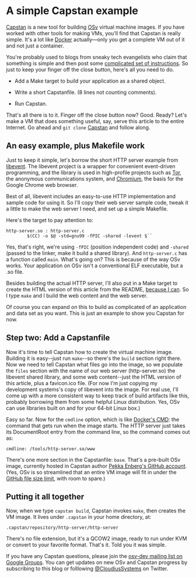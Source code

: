 # A simple Capstan example #

[Capstan](https://github.com/cloudius-systems/capstan) is a new tool for building [OSv](http://osv.io/) virtual machine images.  If you have worked with other tools for making VMs, you'll find that Capstan is really simple.  It's a lot like [Docker](http://www.docker.io/) actually&mdash;only you get a complete VM out of it and not just a container.

You're probably used to blogs from sneaky tech evangelists who claim that something is simple and then post some [complicated set of instructions](http://drusepth.net/how-to-speed-up-your-computer-using-google-drive-as-extra-ram/).  So just to keep your finger off the close button, here's all you need to do.

* Add a Make target to build your application as a shared object.

* Write a short Capstanfile.  (8 lines not counting comments).

* Run Capstan.

That's all there is to it.  Finger off the close button now?  Good.  Ready?  Let's make a VM that does something useful, say, serve this article to the entire Internet.  Go ahead and `git clone` [Capstan](https://github.com/cloudius-systems/capstan) and follow along.

## An easy example, plus Makefile work ##

Just to keep it simple, let's borrow the short HTTP server example from [libevent](http://libevent.org/).  The libevent project is a wrapper for convenient event-driven programming, and the library is used in high-profile projects such as [Tor](https://www.torproject.org/), the anonymous communications system, and [Chromium](http://www.chromium.org/Home), the basis for the Google Chrome web browser.

Best of all, libevent includes an easy-to-use HTTP implementation and sample code for using it.  So I'll copy their web server sample code, tweak it a little to make the web server I need, and set up a simple Makefile.

Here's the target to pay attention to:

```
http-server.so : http-server.c
        $(CC) -o $@ -std=gnu99 -fPIC -shared -levent $``
```

Yes, that's right, we're using `-fPIC` (position independent code) and `-shared` (passed to the linker, make it build a shared library).  And `http-server.c` has a function called `main`.  What's going on?  This is because of the way OSv works.  Your application on OSv isn't a conventional ELF executable, but a .so file.

Besides building the actual HTTP server, I'll also put in a Make target to create the HTML version of this article from the README, [because I can](https://lwn.net/Articles/589196/).  So I type `make` and I build the web content and the web server.

Of course you can expand on this to build as complicated of an application and data set as you want.  This is just an example to show you Capstan for now.

## Step two: Add a Capstanfile ##

Now it's time to tell Capstan how to create the virtual machine image.  Building it is easy--just run `make`--so there's the `build` section right there.  Now we need to tell Capstan what files go into the image, so we populate the `files` section with the name of our web server (http-server.so) the libevent shared library, and some web content--just the HTML version of this article, plus a favicon.ico file.  (For now I'm just copying my development systems's copy of libevent into the image.  For real use, I'll come up with a more consistent way to keep track of build artifacts like this, probably borrowing them from some helpful Linux distribution.  Yes, OSv can use libraries built on and for your 64-bit Linux box.)

Easy so far.  Now for the `cmdline` option, which is like [Docker's CMD](http://docs.docker.io/en/v0.6.3/use/builder/#cmd): the command that gets run when the image starts.  The HTTP server just takes its DocumentRoot entry from the command line, so the command comes out as:

```
cmdline: /tools/http-server.so/www
````

There's one more section in the Capstanfile: `base`.  That's a pre-built OSv image, currently hosted in Capstan author [Pekka Enberg's GitHub account](https://github.com/penberg).  (Yes, OSv is so streamlined that an entire VM image will fit in under the [GitHub file size limit](https://github.com/blog/1533-new-file-size-limits), with room to spare.)

## Putting it all together ##

Now, when we type `capstan build`, Capstan invokes `make`, then creates the VM image.  It lives under `.capstan` in your home directory, at:

```
.capstan/repository/http-server/http-server
```

There's no file extension, but it's a QCOW2 image, ready to run under KVM or convert to your favorite format.  That's it.  Told you it was simple.

If you have any Capstan questions, please join the [osv-dev mailing list on Google Groups](https://groups.google.com/forum/#!forum/osv-dev).  You can get updates on new OSv and Capstan progress by subscribing to this blog or folllowing [@CloudiusSystems](https://twitter.com/CloudiusSystems) on Twitter.


